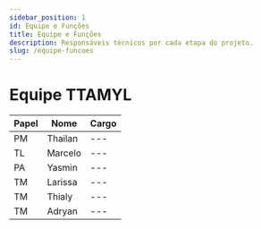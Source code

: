 ```yaml
---
sidebar_position: 1
id: Equipe e Funções
title: Equipe e Funções
description: Responsáveis técnicos por cada etapa do projeto.
slug: /equipe-funcoes
---
```


# Equipe TTAMYL

| Papel | Nome    | Cargo |
|-------|---------|-------|
| PM    | Thailan | ---   |
| TL    | Marcelo | ---   |
| PA    | Yasmin  | ---   |
| TM    | Larissa | ---   |
| TM    | Thialy  | ---   |
| TM    | Adryan  | ---   |
